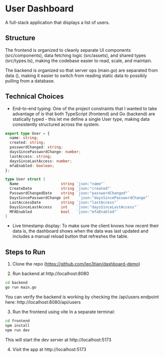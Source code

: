 # User Dashboard

A full-stack application that displays a list of users. 

## Structure

The frontend is organized to cleanly separate UI components (src/components), data fetching logic (src/assets), and shared types (src/types.ts), making the codebase easier to read, scale, and maintain.

The backend is organized so that server ops (main.go) are separated from data (), making it easier to switch from reading static data to possibly pulling from a database.

## Technical Choices

- End-to-end typing: One of the project constraints that I wanted to take advantage of is that both TypeScript (frontend) and Go (backend) are statically typed - this let me define a single User type, making data consistently structured across the system.
```ts
export type User = {
  name: string;
  created: string;
  passwordChanged: string;
  daysSincePasswordChange: number;
  lastAccess: string;
  daysSinceLastAccess: number;
  mfaEnabled: boolean;
};
```

```go
type User struct {
  Name                   string `json:"name"`
  CreateDate             string `json:"created"`
  PasswordChangedDate    string `json:"passwordChanged"`
  DaysSincePasswordChange int    `json:"daysSincePasswordChange"`
  LastAccessDate         string `json:"lastAccess"`
  DaysSinceLastAccess    int    `json:"daysSinceLastAccess"`
  MFAEnabled             bool   `json:"mfaEnabled"`
}
```

- Live timestamp display: To make sure the client knows how recent their data is, the dashboard shows when the data was last updated and includes a manual reload button that refreshes the table. 

## Steps to Run

1. Clone the repo (https://github.com/leo3tian/dashboard-demo)

2. Run backend at http://localhost:8080
```bash
cd backend
go run main.go
```
You can verify the backend is working by checking the /api/users endpoint here: http://localhost:8080/api/users

3. Run the frontend using vite
In a separate terminal:
```bash
cd frontend
npm install
npm run dev
```
This will start the dev server at http://localhost:5173

4. Visit the app at http://localhost:5173

